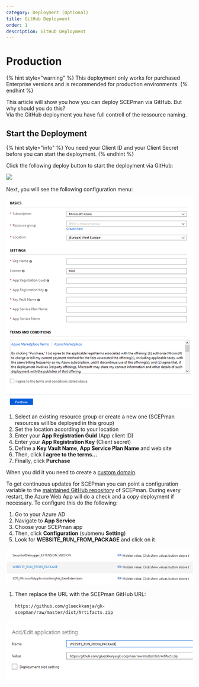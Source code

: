 ```yaml
---
category: Deployment (Optional)
title: GitHub Deployment
order: 1
description: GitHub Deployment
---
```


# Production



{% hint style="warning" %}
This deployment only works for purchased Enterprise versions and is recommended for production environments.
{% endhint %}

This article will show you how you can deploy SCEPman via GitHub. But why should you do this?  
Via the GitHub deployment you have full controll of the ressource naming. 

## Start the Deployment

{% hint style="info" %}
You need your Client ID and your Client Secret before you can start the deployment.
{% endhint %}

Click the following deploy button to start the deployment via GitHub:

[![](http://azuredeploy.net/deploybutton.png)](https://portal.azure.com/#create/Microsoft.Template/uri/https%3A%2F%2Fraw.githubusercontent.com%2Fglueckkanja%2Fgk-scepman%2Fmaster%2Fazuredeploy.json)

Next, you will see the following configuration menu:

![](../../.gitbook/assets/scepman_optional1%20%281%29.png)

1. Select an existing resource group or create a new one \(SCEPman resources will be deployed in this group\)
2. Set the location according to your location
3. Enter your **App Registration Guid** \(App client ID\)
4. Enter your **App Registration Key** \(Client secret\)
5. Define a **Key Vault Name**, **App Service Plan Name** and web site
6. Then, click **I agree to the terms...**
7. Finally, click **Purchase**

When you did it you need to create a [custom domain](../03_customdomain.md).

To get continuous updates for SCEPman you can point a configuration variable to the [maintained GitHub repository](https://github.com/glueckkanja/gk-scepman) of SCEPman. During every restart, the Azure Web App will do a check and a copy deployment if necessary. To configure this do the following:

1. Go to your Azure AD
2. Navigate to **App Service**
3. Choose your SCEPman app
4. Then, click **Configuration** \(submenu **Setting**\)
5. Look for **WEBSITE\_RUN\_FROM\_PACKAGE** and click on it

![](../../.gitbook/assets/scepman_optional2%20%281%29.png)

1. Then replace the URL with the SCEPman GitHub URL:

   `https://github.com/glueckkanja/gk-scepman/raw/master/dist/Artifacts.zip`

![](../../.gitbook/assets/scepman_optional3%20%281%29.png)

